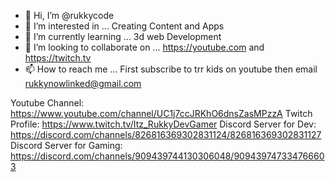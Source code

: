 - 👋 Hi, I’m @rukkycode
- 👀 I’m interested in ... Creating Content and Apps
- 🌱 I’m currently learning ... 3d web Development
- 💞️ I’m looking to collaborate on ... https://youtube.com and https://twitch.tv
- 📫 How to reach me ... First subscribe to trr kids on youtube then email rukkynowlinked@gmail.com

<!---
rukkycode/rukkycode is a ✨ special ✨ repository because its `README.md` (this file) appears on your GitHub profile.
You can click the Preview link to take a look at your changes.
--->

Youtube Channel: https://www.youtube.com/channel/UC1j7ccJRKhO6dnsZasMPzzA
Twitch Profile: https://www.twitch.tv/Itz_RukkyDevGamer
Discord Server for Dev: https://discord.com/channels/826816369302831124/826816369302831127
Discord Server for Gaming: https://discord.com/channels/909439744130306048/909439747334766603
